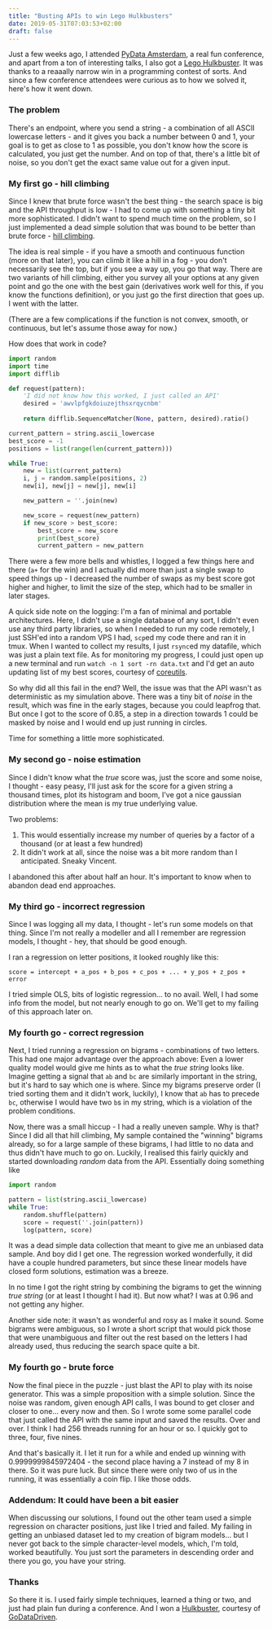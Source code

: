 ```yaml
---
title: "Busting APIs to win Lego Hulkbusters"
date: 2019-05-31T07:03:53+02:00
draft: false
---
```


Just a few weeks ago, I attended [PyData Amsterdam](https://pydata.org/amsterdam2019/), a real fun conference, and apart from a ton of interesting talks, I also got a [Lego Hulkbuster](https://shop.lego.com/en-CZ/product/The-Hulkbuster-Ultron-Edition-76105). It was thanks to a reaaally narrow win in a programming contest of sorts. And since a few conference attendees were curious as to how we solved it, here's how it went down.

### The problem

There's an endpoint, where you send a string - a combination of all ASCII lowercase letters - and it gives you back a number between 0 and 1, your goal is to get as close to 1 as possible, you don't know how the score is calculated, you just get the number. And on top of that, there's a little bit of noise, so you don't get the exact same value out for a given input.

### My first go - hill climbing

Since I knew that brute force wasn't the best thing - the search space is big and the API throughput is low - I had to come up with something a tiny bit more sophisticated. I didn't want to spend much time on the problem, so I just implemented a dead simple solution that was bound to be better than brute force - [hill climbing](https://en.wikipedia.org/wiki/Hill_climbing).

The idea is real simple - if you have a smooth and continuous function (more on that later), you can climb it like a hill in a fog - you don't necessarily see the top, but if you see a way up, you go that way. There are two variants of hill climbing, either you survey all your options at any given point and go the one with the best gain (derivatives work well for this, if you know the functions definition), or you just go the first direction that goes up. I went with the latter.

(There are a few complications if the function is not convex, smooth, or continuous, but let's assume those away for now.)

How does that work in code?

```python
import random
import time
import difflib

def request(pattern):
	'I did not know how this worked, I just called an API'
	desired = 'awvlpfgkdoiuzejthsxrqycnbm'
	
	return difflib.SequenceMatcher(None, pattern, desired).ratio()

current_pattern = string.ascii_lowercase
best_score = -1
positions = list(range(len(current_pattern)))

while True:
	new = list(current_pattern)
	i, j = random.sample(positions, 2)
	new[i], new[j] = new[j], new[i]

	new_pattern = ''.join(new)

	new_score = request(new_pattern)
	if new_score > best_score:
		best_score = new_score
		print(best_score)
		current_pattern = new_pattern
```

There were a few more bells and whistles, I logged a few things here and there (`a+` for the win) and I actually did more than just a single swap to speed things up - I decreased the number of swaps as my best score got higher and higher, to limit the size of the step, which had to be smaller in later stages.

A quick side note on the logging: I'm a fan of minimal and portable architectures. Here, I didn't use a single database of any sort, I didn't even use any third party libraries, so when I needed to run my code remotely, I just SSH'ed into a random VPS I had, `scp`ed my code there and ran it in tmux. When I wanted to collect my results, I just `rsync`ed my datafile, which was just a plain text file. As for monitoring my progress, I could just open up a new terminal and run `watch -n 1 sort -rn data.txt` and I'd get an auto updating list of my best scores, courtesy of [coreutils](https://www.gnu.org/software/coreutils/).


So why did all this fail in the end? Well, the issue was that the API wasn't as deterministic as my simulation above. There was a tiny bit of *noise* in the result, which was fine in the early stages, because you could leapfrog that. But once I got to the score of 0.85, a step in a direction towards 1 could be masked by noise and I would end up just running in circles.

Time for something a little more sophisticated.


### My second go - noise estimation

Since I didn't know what the *true* score was, just the score and some noise, I thought - easy peasy, I'll just ask for the score for a given string a thousand times, plot its histogram and boom, I've got a nice gaussian distribution where the mean is my true underlying value.

Two problems:
1. This would essentially increase my number of queries by a factor of a thousand (or at least a few hundred)
2. It didn't work at all, since the noise was a bit more random than I anticipated. Sneaky Vincent.

I abandoned this after about half an hour. It's important to know when to abandon dead end approaches.


### My third go - incorrect regression

Since I was logging all my data, I thought - let's run some models on that thing. Since I'm not really a modeller and all I remember are regression models, I thought - hey, that should be good enough.

I ran a regression on letter positions, it looked roughly like this:

```
score = intercept + a_pos + b_pos + c_pos + ... + y_pos + z_pos + error
```

I tried simple OLS, bits of logistic regression... to no avail. Well, I had some info from the model, but not nearly enough to go on. We'll get to my failing of this approach later on.

### My fourth go - correct regression

Next, I tried running a regression on bigrams - combinations of two letters. This had one major advantage over the approach above: Even a lower quality model would give me hints as to what the *true string* looks like. Imagine getting a signal that `ab` and `bc` are similarly important in the string, but it's hard to say which one is where. Since my bigrams preserve order (I tried sorting them and it didn't work, luckily), I know that `ab` has to precede `bc`, otherwise I would have two `b`s in my string, which is a violation of the problem conditions.

Now, there was a small hiccup - I had a really uneven sample. Why is that? Since I did all that hill climbing, My sample contained the "winning" bigrams already, so for a large sample of these bigrams, I had little to no data and thus didn't have much to go on. Luckily, I realised this fairly quickly and started downloading *random* data from the API. Essentially doing something like

```python
import random

pattern = list(string.ascii_lowercase)
while True:
	random.shuffle(pattern)
	score = request(''.join(pattern))
	log(pattern, score)
```

It was a dead simple data collection that meant to give me an unbiased data sample. And boy did I get one. The regression worked wonderfully, it did have a couple hundred parameters, but since these linear models have closed form solutions, estimation was a breeze.

In no time I got the right string by combining the bigrams to get the winning *true string* (or at least I thought I had it). But now what? I was at 0.96 and not getting any higher.

Another side note: it wasn't as wonderful and rosy as I make it sound. Some bigrams were ambiguous, so I wrote a short script that would pick those that were unambiguous and filter out the rest based on the letters I had already used, thus reducing the search space quite a bit.

### My fourth go - brute force

Now the final piece in the puzzle - just blast the API to play with its noise generator. This was a simple proposition with a simple solution. Since the noise was random, given enough API calls, I was bound to get closer and closer to one... every now and then. So I wrote some some parallel code that just called the API with the same input and saved the results. Over and over. I think I had 256 threads running for an hour or so. I quickly got to three, four, five nines.

And that's basically it. I let it run for a while and ended up winning with 0.9999999845972404 - the second place having a 7 instead of my 8 in there. So it was pure luck. But since there were only two of us in the running, it was essentially a coin flip. I like those odds.

### Addendum: It could have been a bit easier

When discussing our solutions, I found out the other team used a simple regression on character positions, just like I tried and failed. My failing in getting an unbiased dataset led to my creation of bigram models... but I never got back to the simple character-level models, which, I'm told, worked beautifully. You just sort the parameters in descending order and there you go, you have your string.


### Thanks

So there it is. I used fairly simple techniques, learned a thing or two, and just had plain fun during a conference. And I won a [Hulkbuster](https://shop.lego.com/en-CZ/product/The-Hulkbuster-Ultron-Edition-76105), courtesy of [GoDataDriven](https://godatadriven.com/).
